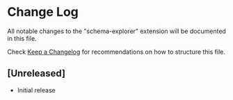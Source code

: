 # Change Log

All notable changes to the "schema-explorer" extension will be documented in this file.

Check [Keep a Changelog](http://keepachangelog.com/) for recommendations on how to structure this file.

## [Unreleased]

- Initial release